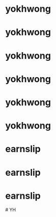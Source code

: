 # yokhwong
# yokhwong
# yokhwong
# yokhwong
# yokhwong
# yokhwong
# earnslip
# earnslip
# earnslip
#   Y H  
 